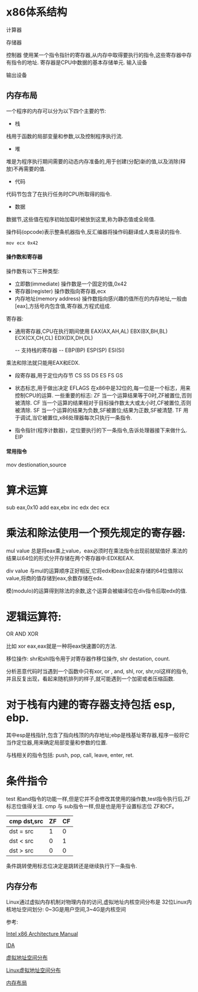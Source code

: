 # x86体系结构

计算器 

存储器 

控制器 
    使用某一个指令指针的寄存器,从内存中取得要执行的指令,这些寄存器中存有指令的地址.
    寄存器是CPU中数据的基本存储单元.
输入设备 

输出设备

## 内存布局

一个程序的内存可以分为以下四个主要的节:

- 栈

栈用于函数的局部变量和参数,以及控制程序执行流.

- 堆

堆是为程序执行期间需要的动态内存准备的,用于创建(分配)新的值,以及消除(释放)不再需要的值.

- 代码

代码节包含了在执行任务时CPU所取得的指令.

- 数据

数据节,这些值在程序初始加载时被放到这里,称为静态值或全局值.

操作码(opcode)表示整条机器指令,反汇编器将操作码翻译成人类易读的指令.

```assembly
mov ecx 0x42
```

#### 操作数和寄存器

操作数有以下三种类型:
- 立即数(immediate) 操作数是一个固定的值,0x42
- 寄存器(register) 操作数指向寄存器,ecx
- 内存地址(memory address) 操作数指向感兴趣的值所在的内存地址,一般由[eax],方括号内包含值,寄存器,方程式组成.

寄存器:
- 通用寄存器,CPU在执行期间使用
    EAX(AX,AH,AL)
    EBX(BX,BH,BL)
    ECX(CX,CH,CL)
    EDX(DX,DH,DL)

    -- 支持栈的寄存器 --
    EBP(BP)
    ESP(SP)
    ESI(SI)

乘法和除法就只能用EAX和EDX.

- 段寄存器,用于定位内存节
    CS
    SS
    DS
    ES
    FS
    GS

- 状态标志,用于做出决定
    EFLAGS  在x86中是32位的,每一位是一个标志，用来控制CPU的运算.
    一些重要的标志:
    ZF  当一个运算结果等于0时,ZF被置位,否则被清除.
    CF  当一个运算的结果相对于目标操作数太大或太小时,CF被置位,否则被清除.
    SF  当一个运算的结果为负数,SF被置位;结果为正数,SF被清楚.
    TF  用于调试,当它被置位,x86处理器每次只执行一条指令.
    

- 指令指针(程序计数器)，定位要执行的下一条指令,告诉处理器接下来做什么.
    EIP

#### 常用指令

mov destionation,source

算术运算
===

sub eax,0x10
add eax,ebx
inc edx
dec ecx

乘法和除法使用一个预先规定的寄存器:
===

mul value 总是将eax乘上value，eax必须时在乘法指令出现前就赋值好.乘法的结果以64位的形式分开存储在两个寄存器中:EDX和EAX.

div value 与mul的运算顺序正好相反,它将edx和eax合起来存储的64位值除以value,将商的值存储到eax,余数存储在edx.

模(modulo)的运算得到除法的余数,这个运算会被编译位在div指令后取edx的值.

逻辑运算符:
===

OR
AND
XOR

比如 xor eax,eax就是一种将eax快速置0的方法.

移位操作: shr和shl指令用于对寄存器作移位操作, shr destation, count.

分析恶意代码时当遇到一个函数中只有xor, or , and, shl, ror, shr,rol这样的指令,并且反复出现，看起来随机排列的样子,就可能遇到一个加密或者压缩函数.


对于栈有内建的寄存器支持包括 esp, ebp.
===

其中esp是栈指针,包含了指向栈顶的内存地址;ebp是栈基址寄存器,程序一般将它当作定位器,用来确定局部变量和参数的位置.

与栈相关的指令包括:
push, pop, call, leave, enter, ret.

条件指令
===
test 和and指令的功能一样,但是它并不会修改其使用的操作数,test指令执行后,ZF标志位值得关注.
cmp 与 sub指令一样,但是也是用于设置标志位 ZF和CF。

cmp dst,src| ZF | CF|
-|-|-|
dst = src | 1 | 0
dst < src | 0 | 1
dst > src | 0 | 0


条件跳转使用标志位决定是跳转还是继续执行下一条指令.

## 内存分布

Linux通过虚拟内存机制对物理内存的访问,虚拟地址内核空间分布是
32位Linux内核地址空间划分:
0~3G是用户空间,3~4G是内核空间


参考:

[Intel x86 Architecture Manual](https://software.intel.com/en-us/articles/intel-sdm)

[IDA](https://www.hex-rays.com/products/ida/support/download_freeware.shtml)

[虚拟地址空间分布](https://blog.csdn.net/yusiguyuan/article/details/45155035)

[Linux虚拟地址空间分布](https://www.cnblogs.com/clover-toeic/p/3754433.html)

[内存布局](https://www.byteisland.com/linux-%E5%86%85%E5%AD%98%E5%B8%83%E5%B1%80/)